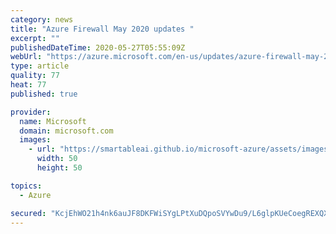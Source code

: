 ```yaml
---
category: news
title: "Azure Firewall May 2020 updates "
excerpt: ""
publishedDateTime: 2020-05-27T05:55:09Z
webUrl: "https://azure.microsoft.com/en-us/updates/azure-firewall-may-2020-updates/"
type: article
quality: 77
heat: 77
published: true

provider:
  name: Microsoft
  domain: microsoft.com
  images:
    - url: "https://smartableai.github.io/microsoft-azure/assets/images/organizations/microsoft.com-50x50.jpg"
      width: 50
      height: 50

topics:
  - Azure

secured: "KcjEhWO21h4nk6auJF8DKFWiSYgLPtXuDQpoSVYwDu9/L6glpKUeCoegREXQXg7xnHbyjePXiNRQVBQCkLW/NrWX5eR0q7K6r/1Q4XT9Fv6xJfbaTla1BV7/DTF/Ce/BvUwjNKM/i3ABrsGPzne3Gg0dcDwMHQPfetKNqem09hbQufzJ6AsMKBYJ5isjwuBYrCmGizfa8ye67Ik37gAcFrMT1ifylZHesH7LGw9LzKlQPV0p8ZhsKqntWk4l4AlWfiacg5om6s3ogPodf/zkDsCg/XEQLFBUVz9fIT+dvpERRqrDVrHTHlRvZM8F/isBMNBE07AXmbRwmFS11BlOlA==;AA7FEDPdCXJLGG1jUCchJA=="
---
```


